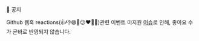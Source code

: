 📢 공지

Github 웹훅 reactions(👍👎😄🎉😕❤️🚀👀)관련 이벤트 미지원 [이슈](https://github.com/orgs/community/discussions/7168)로 인해, 좋아요 수가 곧바로 반영되지 않습니다.
